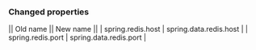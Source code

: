 
### Changed properties

|| Old name         || New name              ||
| spring.redis.host | spring.data.redis.host |
| spring.redis.port | spring.data.redis.port |

